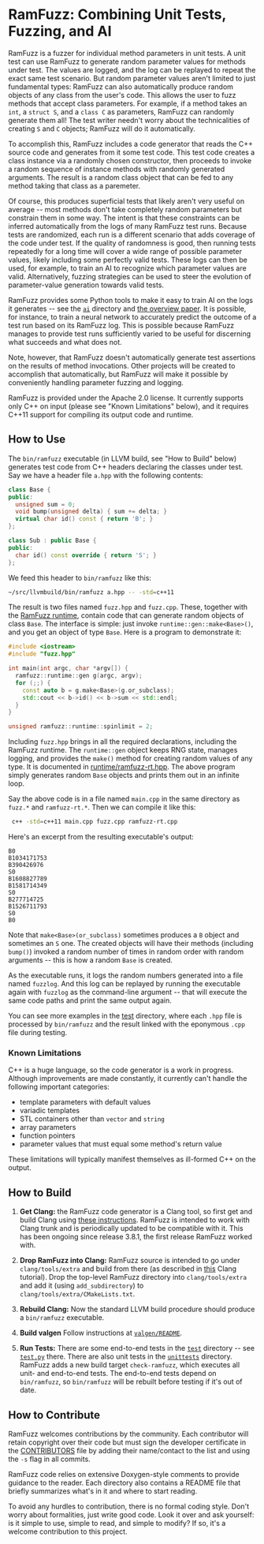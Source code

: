 # RamFuzz: Combining Unit Tests, Fuzzing, and AI

RamFuzz is a fuzzer for individual method parameters in unit tests.  A unit test can use RamFuzz to generate random parameter values for methods under test.  The values are logged, and the log can be replayed to repeat the exact same test scenario.  But random parameter values aren't limited to just fundamental types: RamFuzz can also automatically produce random objects of any class from the user's code. This allows the user to fuzz methods that accept class parameters. For example, if a method takes an `int`, a `struct S`, and a `class C` as parameters, RamFuzz can randomly generate them all!  The test writer needn't worry about the technicalities of creating `S` and `C` objects; RamFuzz will do it automatically.

To accomplish this, RamFuzz includes a code generator that reads the C++ source code and generates from it some test code. This test code creates a class instance via a randomly chosen constructor, then proceeds to invoke a random sequence of instance methods with randomly generated arguments. The result is a random class object that can be fed to any method taking that class as a paremeter.

Of course, this produces superficial tests that likely aren't very useful on average -- most methods don't take completely random parameters but constrain them in some way.  The intent is that these constraints can be inferred automatically from the logs of many RamFuzz test runs.  Because tests are randomized, each run is a different scenario that adds coverage of the code under test.  If the quality of randomness is good, then running tests repeatedly for a long time will cover a wide range of possible parameter values, likely including some perfectly valid tests.  These logs can then be used, for example, to train an AI to recognize which parameter values are valid.  Alternatively, fuzzing strategies can be used to steer the evolution of parameter-value generation towards valid tests.

RamFuzz provides some Python tools to make it easy to train AI on the logs it generates -- see the [`ai`](ai) directory and [the overview paper](sci/ramfuzz.md).  It is possible, for instance, to train a neural network to accurately predict the outcome of a test run based on its RamFuzz log.  This is possible because RamFuzz manages to provide test runs sufficiently varied to be useful for discerning what succeeds and what does not.

Note, however, that RamFuzz doesn't automatically generate test assertions on the results of method invocations.  Other projects will be created to accomplish that automatically, but RamFuzz will make it possible by conveniently handling parameter fuzzing and logging.

RamFuzz is provided under the Apache 2.0 license.  It currently supports only C++ on input (please see "Known Limitations" below), and it requires C++11 support for compiling its output code and runtime.

## How to Use

The `bin/ramfuzz` executable (in LLVM build, see "How to Build" below) generates test code from C++ headers declaring the classes under test.  Say we have a header file `a.hpp` with the following contents:

```c++
class Base {
public:
  unsigned sum = 0;
  void bump(unsigned delta) { sum += delta; }
  virtual char id() const { return 'B'; }
};

class Sub : public Base {
public:
  char id() const override { return 'S'; }
};
```

We feed this header to `bin/ramfuzz` like this:
```sh
~/src/llvmbuild/bin/ramfuzz a.hpp -- -std=c++11
```

The result is two files named `fuzz.hpp` and `fuzz.cpp`.  These, together with the [RamFuzz runtime](runtime), contain code that can generate random objects of class `Base`.  The interface is simple: just invoke `runtime::gen::make<Base>()`, and you get an object of type `Base`.  Here is a program to demonstrate it:
```c++
#include <iostream>
#include "fuzz.hpp"

int main(int argc, char *argv[]) {
  ramfuzz::runtime::gen g(argc, argv);
  for (;;) {
    const auto b = g.make<Base>(g.or_subclass);
    std::cout << b->id() << b->sum << std::endl;
  }
}

unsigned ramfuzz::runtime::spinlimit = 2;
```

Including `fuzz.hpp` brings in all the required declarations, including the RamFuzz runtime.  The `runtime::gen` object keeps RNG state, manages logging, and provides the `make()` method for creating random values of any type.  It is documented in [runtime/ramfuzz-rt.hpp](runtime/ramfuzz-rt.hpp).  The above program simply generates random `Base` objects and prints them out in an infinite loop.

Say the above code is in a file named `main.cpp` in the same directory as `fuzz.*` and `ramfuzz-rt.*`.  Then we can compile it like this:
```sh
 c++ -std=c++11 main.cpp fuzz.cpp ramfuzz-rt.cpp 
```

Here's an excerpt from the resulting executable's output:
```
B0
B1034171753
B390426976
S0
B1608827789
B1581714349
S0
B277714725
B1526711793
S0
B0
```

Note that `make<Base>(or_subclass)` sometimes produces a `B` object and sometimes an `S` one.  The created objects will have their methods (including `bump()`) invoked a random number of times in random order with random arguments -- this is how a random `Base` is created.

As the executable runs, it logs the random numbers generated into a file named `fuzzlog`.  And this log can be replayed by running the executable again with `fuzzlog` as the command-line argument -- that will execute the same code paths and print the same output again.

You can see more examples in the [test](test) directory, where each `.hpp` file is processed by `bin/ramfuzz` and the result linked with the eponymous `.cpp` file during testing.

### Known Limitations

C++ is a huge language, so the code generator is a work in progress.  Although improvements are made constantly, it currently can't handle the following important categories:
- template parameters with default values
- variadic templates
- STL containers other than `vector` and `string`
- array parameters
- function pointers
- parameter values that must equal some method's return value

These limitations will typically manifest themselves as ill-formed C++ on the output.

## How to Build

1. **Get Clang:** the RamFuzz code generator is a Clang tool, so first get and build Clang using [these instructions](http://clang.llvm.org/get_started.html).  RamFuzz is intended to work with Clang trunk and is periodically updated to be compatible with it.  This has been ongoing since release 3.8.1, the first release RamFuzz worked with.

2. **Drop RamFuzz into Clang:** RamFuzz source is intended to go under `clang/tools/extra` and build from there (as described in [this](http://clang.llvm.org/docs/LibASTMatchersTutorial.html#step-1-create-a-clangtool) Clang tutorial).  Drop the top-level RamFuzz directory into `clang/tools/extra` and add it (using `add_subdirectory`) to `clang/tools/extra/CMakeLists.txt`.

3. **Rebuild Clang:** Now the standard LLVM build procedure should produce a `bin/ramfuzz` executable.

4. **Build valgen** Follow instructions at [`valgen/README`](valgen/README).

5. **Run Tests:** There are some end-to-end tests in the [`test`](test) directory -- see [`test.py`](test/test.py) there.  There are also unit tests in the [`unittests`](unittests) directory.  RamFuzz adds a new build target `check-ramfuzz`, which executes all unit- and end-to-end tests.  The end-to-end tests depend on `bin/ramfuzz`, so `bin/ramfuzz` will be rebuilt before testing if it's out of date.

## How to Contribute

RamFuzz welcomes contributions by the community.  Each contributor will retain copyright over their code but must sign the developer certificate in the [CONTRIBUTORS](CONTRIBUTORS) file by adding their name/contact to the list and using the `-s` flag in all commits.

RamFuzz code relies on extensive Doxygen-style comments to provide guidance to the reader.  Each directory also contains a README file that briefly summarizes what's in it and where to start reading.

To avoid any hurdles to contribution, there is no formal coding style.  Don't worry about formalities, just write good code.  Look it over and ask yourself: is it simple to use, simple to read, and simple to modify?  If so, it's a welcome contribution to this project.
